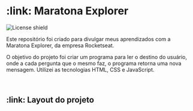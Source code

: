 <h1>:link: Maratona Explorer</h1>

<img alt="License shield" src="https://img.shields.io/github/license/rafaelpradoj/maratona-explorer">

<p>
  Este repositório foi criado para divulgar meus aprendizados com a Maratona Explorer, da empresa Rocketseat.
</p>

<p>
  O objetivo do projeto foi criar um programa para ler o destino do usuário, onde a cada pergunta que o mesmo faz, o programa retorna uma nova mensagem. Utilizei as tecnologias HTML, CSS e JavaScript.
</p>

<br>

<h2>:link: Layout do projeto</h2>


